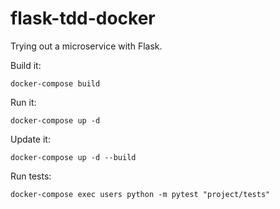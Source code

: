 # flask-tdd-docker
Trying out a microservice with Flask.

Build it:

`docker-compose build`

Run it:

`docker-compose up -d`

Update it:

`docker-compose up -d --build`

Run tests:

`docker-compose exec users python -m pytest "project/tests"`

